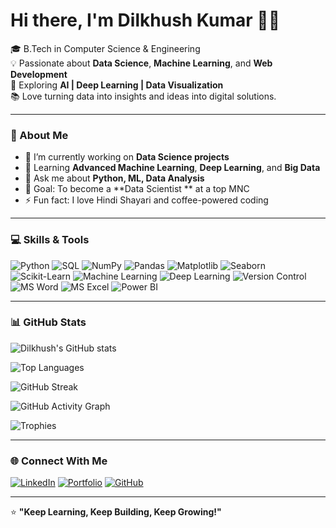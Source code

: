<!-- 👋 Intro Section -->
# Hi there, I'm Dilkhush Kumar 👨‍💻

🎓 B.Tech in Computer Science & Engineering  
💡 Passionate about **Data Science**, **Machine Learning**, and **Web Development**  
🚀 Exploring **AI | Deep Learning | Data Visualization**  
📚 Love turning data into insights and ideas into digital solutions.  

---

### 🌟 About Me
- 🔭 I’m currently working on **Data Science projects**  
- 🌱 Learning **Advanced Machine Learning**, **Deep Learning**, and **Big Data**  
- 💬 Ask me about **Python, ML, Data Analysis**  
- 🎯 Goal: To become a **Data Scientist ** at a top MNC  
- ⚡ Fun fact: I love Hindi Shayari and coffee-powered coding  

---

### 💻 Skills & Tools

![Python](https://img.shields.io/badge/Python-3776AB?style=for-the-badge&logo=python&logoColor=white)
![SQL](https://img.shields.io/badge/SQL-003B57?style=for-the-badge&logo=postgresql&logoColor=white)
![NumPy](https://img.shields.io/badge/NumPy-013243?style=for-the-badge&logo=numpy&logoColor=white)
![Pandas](https://img.shields.io/badge/Pandas-150458?style=for-the-badge&logo=pandas&logoColor=white)
![Matplotlib](https://img.shields.io/badge/Matplotlib-11557C?style=for-the-badge&logo=plotly&logoColor=white)
![Seaborn](https://img.shields.io/badge/Seaborn-009688?style=for-the-badge&logo=seaborn&logoColor=white)
![Scikit-Learn](https://img.shields.io/badge/Scikit--Learn-F7931E?style=for-the-badge&logo=scikit-learn&logoColor=white)
![Machine Learning](https://img.shields.io/badge/Machine%20Learning-102230?style=for-the-badge&logo=tensorflow&logoColor=orange)
![Deep Learning](https://img.shields.io/badge/Deep%20Learning-FF6F00?style=for-the-badge&logo=keras&logoColor=white)
![Version Control](https://img.shields.io/badge/Version%20Control-Git-F05032?style=for-the-badge&logo=git&logoColor=white)
![MS Word](https://img.shields.io/badge/MS%20Word-2B579A?style=for-the-badge&logo=microsoft-word&logoColor=white)
![MS Excel](https://img.shields.io/badge/MS%20Excel-217346?style=for-the-badge&logo=microsoft-excel&logoColor=white)
![Power BI](https://img.shields.io/badge/Power%20BI-F2C811?style=for-the-badge&logo=power-bi&logoColor=black)

---

### 📊 GitHub Stats

![Dilkhush's GitHub stats](https://github-readme-stats.vercel.app/api?username=DilkhushKumarcse&show_icons=true&count_private=true&include_all_commits=true&theme=radical)

![Top Languages](https://github-readme-stats.vercel.app/api/top-langs/?username=DilkhushKumarcse&layout=compact&langs_count=10&theme=tokyonight)

![GitHub Streak](https://github-readme-streak-stats.herokuapp.com/?user=DilkhushKumarcse&theme=neon-palenight&hide_border=false)

![GitHub Activity Graph](https://github-readme-activity-graph.vercel.app/graph?username=DilkhushKumarcse&theme=github-compact)

![Trophies](https://github-profile-trophy.vercel.app/?username=DilkhushKumarcse&theme=radical&no-bg=true&no-frame=true&column=6)

---

### 🌐 Connect With Me

[![LinkedIn](https://img.shields.io/badge/LinkedIn-0077B5?style=for-the-badge&logo=linkedin&logoColor=white)]([https://linkedin.com/in/dilkhushkumar](https://www.linkedin.com/in/dilkhush-kumar-b58664273/))
[![Portfolio](https://img.shields.io/badge/Portfolio-000?style=for-the-badge&logo=vercel&logoColor=white)]([https://dilkhushkumar.vercel.app](https://dilkhushpersonalportfolio.netlify.app/))
[![GitHub](https://img.shields.io/badge/GitHub-181717?style=for-the-badge&logo=github&logoColor=white)]([https://github.com/DilkhushKumar](https://github.com/Dilkhushkumarcse))

---

⭐ **"Keep Learning, Keep Building, Keep Growing!"**

